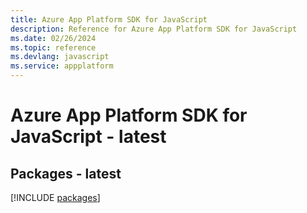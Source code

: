 ```yaml
---
title: Azure App Platform SDK for JavaScript
description: Reference for Azure App Platform SDK for JavaScript
ms.date: 02/26/2024
ms.topic: reference
ms.devlang: javascript
ms.service: appplatform
---
```

# Azure App Platform SDK for JavaScript - latest
## Packages - latest
[!INCLUDE [packages](app-platform-index.md)]